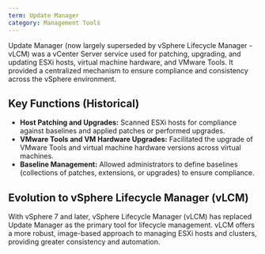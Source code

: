 ```yaml
---
term: Update Manager
category: Management Tools
---
```


Update Manager (now largely superseded by vSphere Lifecycle Manager - vLCM) was a vCenter Server service used for patching, upgrading, and updating ESXi hosts, virtual machine hardware, and VMware Tools. It provided a centralized mechanism to ensure compliance and consistency across the vSphere environment.

## Key Functions (Historical)

*   **Host Patching and Upgrades:** Scanned ESXi hosts for compliance against baselines and applied patches or performed upgrades.
*   **VMware Tools and VM Hardware Upgrades:** Facilitated the upgrade of VMware Tools and virtual machine hardware versions across virtual machines.
*   **Baseline Management:** Allowed administrators to define baselines (collections of patches, extensions, or upgrades) to ensure compliance.

## Evolution to vSphere Lifecycle Manager (vLCM)

With vSphere 7 and later, vSphere Lifecycle Manager (vLCM) has replaced Update Manager as the primary tool for lifecycle management. vLCM offers a more robust, image-based approach to managing ESXi hosts and clusters, providing greater consistency and automation.
